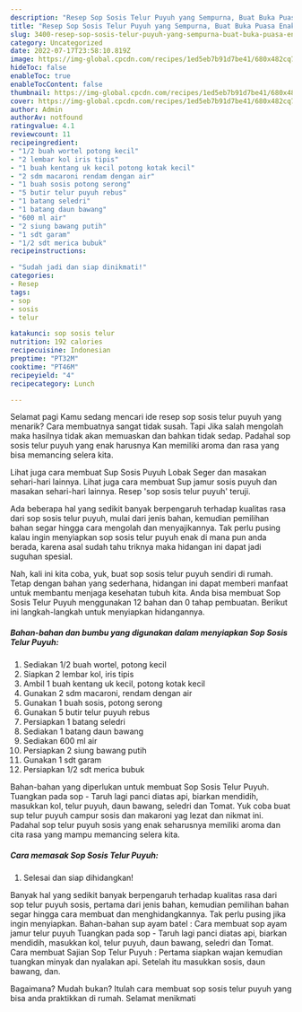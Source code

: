 ```yaml
---
description: "Resep Sop Sosis Telur Puyuh yang Sempurna, Buat Buka Puasa Enak"
title: "Resep Sop Sosis Telur Puyuh yang Sempurna, Buat Buka Puasa Enak"
slug: 3400-resep-sop-sosis-telur-puyuh-yang-sempurna-buat-buka-puasa-enak
category: Uncategorized
date: 2022-07-17T23:58:10.819Z
image: https://img-global.cpcdn.com/recipes/1ed5eb7b91d7be41/680x482cq70/sop-sosis-telur-puyuh-foto-resep-utama.jpg
hideToc: false
enableToc: true
enableTocContent: false
thumbnail: https://img-global.cpcdn.com/recipes/1ed5eb7b91d7be41/680x482cq70/sop-sosis-telur-puyuh-foto-resep-utama.jpg
cover: https://img-global.cpcdn.com/recipes/1ed5eb7b91d7be41/680x482cq70/sop-sosis-telur-puyuh-foto-resep-utama.jpg
author: Admin
authorAv: notfound
ratingvalue: 4.1
reviewcount: 11
recipeingredient:
- "1/2 buah wortel potong kecil"
- "2 lembar kol iris tipis"
- "1 buah kentang uk kecil potong kotak kecil"
- "2 sdm macaroni rendam dengan air"
- "1 buah sosis potong serong"
- "5 butir telur puyuh rebus"
- "1 batang seledri"
- "1 batang daun bawang"
- "600 ml air"
- "2 siung bawang putih"
- "1 sdt garam"
- "1/2 sdt merica bubuk"
recipeinstructions:

- "Sudah jadi dan siap dinikmati!"
categories:
- Resep
tags:
- sop
- sosis
- telur

katakunci: sop sosis telur 
nutrition: 192 calories
recipecuisine: Indonesian
preptime: "PT32M"
cooktime: "PT46M"
recipeyield: "4"
recipecategory: Lunch

---
```



Selamat pagi Kamu sedang mencari ide resep sop sosis telur puyuh yang menarik? Cara membuatnya sangat tidak susah. Tapi Jika salah mengolah maka hasilnya tidak akan memuaskan dan bahkan tidak sedap. Padahal sop sosis telur puyuh yang enak harusnya Kan memiliki aroma dan rasa yang bisa memancing selera kita.


Lihat juga cara membuat Sup Sosis Puyuh Lobak Seger dan masakan sehari-hari lainnya. Lihat juga cara membuat Sup jamur sosis puyuh dan masakan sehari-hari lainnya. Resep &#39;sop sosis telur puyuh&#39; teruji.

Ada beberapa hal yang sedikit banyak berpengaruh terhadap kualitas rasa dari sop sosis telur puyuh, mulai dari jenis bahan, kemudian pemilihan bahan segar hingga cara mengolah dan menyajikannya. Tak perlu pusing kalau ingin menyiapkan sop sosis telur puyuh enak di mana pun anda berada, karena asal sudah tahu triknya maka hidangan ini dapat jadi suguhan spesial.


Nah, kali ini kita coba, yuk, buat sop sosis telur puyuh sendiri di rumah. Tetap dengan bahan yang sederhana, hidangan ini dapat memberi manfaat untuk membantu menjaga kesehatan tubuh kita. Anda bisa membuat Sop Sosis Telur Puyuh menggunakan 12 bahan dan 0 tahap pembuatan. Berikut ini langkah-langkah untuk menyiapkan hidangannya.

<!--inarticleads1-->

##### Bahan-bahan dan bumbu yang digunakan dalam menyiapkan Sop Sosis Telur Puyuh:

1. Sediakan 1/2 buah wortel, potong kecil
1. Siapkan 2 lembar kol, iris tipis
1. Ambil 1 buah kentang uk kecil, potong kotak kecil
1. Gunakan 2 sdm macaroni, rendam dengan air
1. Gunakan 1 buah sosis, potong serong
1. Gunakan 5 butir telur puyuh rebus
1. Persiapkan 1 batang seledri
1. Sediakan 1 batang daun bawang
1. Sediakan 600 ml air
1. Persiapkan 2 siung bawang putih
1. Gunakan 1 sdt garam
1. Persiapkan 1/2 sdt merica bubuk


Bahan-bahan yang diperlukan untuk membuat Sop Sosis Telur Puyuh. Tuangkan pada sop - Taruh lagi panci diatas api, biarkan mendidih, masukkan kol, telur puyuh, daun bawang, seledri dan Tomat. Yuk coba buat sup telur puyuh campur sosis dan makaroni yag lezat dan nikmat ini. Padahal sop telur puyuh sosis yang enak seharusnya memiliki aroma dan cita rasa yang mampu memancing selera kita. 

<!--inarticleads2-->

##### Cara memasak Sop Sosis Telur Puyuh:


1. Selesai dan siap dihidangkan!

Banyak hal yang sedikit banyak berpengaruh terhadap kualitas rasa dari sop telur puyuh sosis, pertama dari jenis bahan, kemudian pemilihan bahan segar hingga cara membuat dan menghidangkannya. Tak perlu pusing jika ingin menyiapkan. Bahan-bahan sup ayam batel : Cara membuat sop ayam jamur telur puyuh Tuangkan pada sop - Taruh lagi panci diatas api, biarkan mendidih, masukkan kol, telur puyuh, daun bawang, seledri dan Tomat. Cara membuat Sajian Sop Telur Puyuh : Pertama siapkan wajan kemudian tuangkan minyak dan nyalakan api. Setelah itu masukkan sosis, daun bawang, dan. 

Bagaimana? Mudah bukan? Itulah cara membuat sop sosis telur puyuh yang bisa anda praktikkan di rumah. Selamat menikmati
